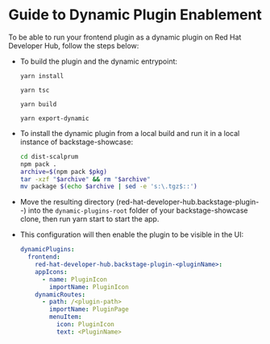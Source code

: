 # Guide to Dynamic Plugin Enablement

To be able to run your frontend plugin as a dynamic plugin on Red Hat Developer Hub, follow the steps below:

- To build the plugin and the dynamic entrypoint:

  `yarn install`

  `yarn tsc`

  `yarn build`

  `yarn export-dynamic`

- To install the dynamic plugin from a local build and run it in a local instance of backstage-showcase:

  ```bash
  cd dist-scalprum
  npm pack .
  archive=$(npm pack $pkg)
  tar -xzf "$archive" && rm "$archive"
  mv package $(echo $archive | sed -e 's:\.tgz$::')
  ```

- Move the resulting directory (red-hat-developer-hub.backstage-plugin-<pluginName>-<version>) into the `dynamic-plugins-root` folder of your backstage-showcase clone, then run yarn start to start the app.

- This configuration will then enable the plugin to be visible in the UI:

  ```yaml
  dynamicPlugins:
    frontend:
      red-hat-developer-hub.backstage-plugin-<pluginName>:
      appIcons:
        - name: PluginIcon
          importName: PluginIcon
      dynamicRoutes:
        - path: /<plugin-path>
          importName: PluginPage
          menuItem:
            icon: PluginIcon
            text: <PluginName>
  ```
